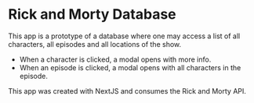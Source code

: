 # Rick and Morty Database

This app is a prototype of a database where one may access a list of all characters, all episodes and all locations of the show. 
- When a character is clicked, a modal opens with more info.
- When an episode is clicked, a modal opens with all characters in the episode.

This app was created with NextJS and consumes the Rick and Morty API.
